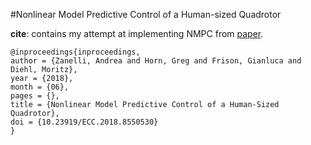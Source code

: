 #Nonlinear Model Predictive Control of a Human-sized Quadrotor

**cite**: contains my attempt at implementing NMPC from [paper](https://www.researchgate.net/publication/323616835_Nonlinear_Model_Predictive_Control_of_a_Human-Sized_Quadrotor).
 
    @inproceedings{inproceedings,
    author = {Zanelli, Andrea and Horn, Greg and Frison, Gianluca and Diehl, Moritz},
    year = {2018},
    month = {06},
    pages = {},
    title = {Nonlinear Model Predictive Control of a Human-Sized Quadrotor},
    doi = {10.23919/ECC.2018.8550530}
    }